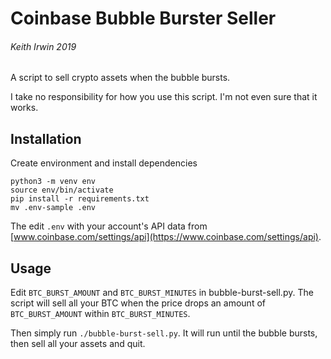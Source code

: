 # Coinbase Bubble Burster Seller
###### Keith Irwin 2019

A script to sell crypto assets when the bubble bursts.  

I take no responsibility for how you use this script.  I'm not even sure that it works.  

## Installation

Create environment and install dependencies

```
python3 -m venv env
source env/bin/activate
pip install -r requirements.txt
mv .env-sample .env
```

The edit `.env` with your account's API data from [www.coinbase.com/settings/api](https://www.coinbase.com/settings/api).  

## Usage

Edit `BTC_BURST_AMOUNT` and `BTC_BURST_MINUTES` in bubble-burst-sell.py.  The script will sell all your BTC when the price drops an amount of `BTC_BURST_AMOUNT` within `BTC_BURST_MINUTES`.  

Then simply run `./bubble-burst-sell.py`.  It will run until the bubble bursts, then sell all your assets and quit.  
